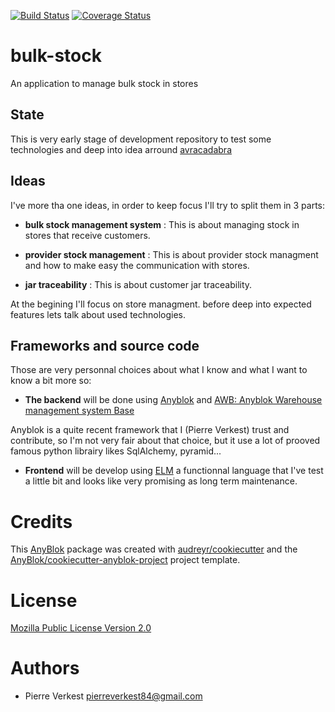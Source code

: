 [![Build Status](https://travis-ci.org/avracadabra/bulk-stock.svg?branch=master)](https://travis-ci.org/avracadabra/bulk-stock)
[![Coverage Status](https://coveralls.io/repos/github/avracadabra/bulk-stock/badge.svg?branch=master)](https://coveralls.io/github/avracadabra/bulk-stock?branch=master)

# bulk-stock

An application to manage bulk stock in stores


## State

This is very early stage of development repository to test
some technologies and deep into idea arround
[avracadabra](https://www.avracadabra.fr/)

## Ideas

I've more tha one ideas, in order to keep focus
I'll try to split them in 3 parts:

* **bulk stock management system**
  : This is about managing stock in stores that receive
  customers.

* **provider stock management**
  : This is about provider stock managment and how to
  make easy the communication with stores.

* **jar traceability**
  : This is about customer jar traceability.

At the begining I'll focus on store managment. before deep into
expected features lets talk about used technologies.

## Frameworks and source code

Those are very personnal choices about what I know and what
I want to know a bit more so:

* **The backend** will be done using [Anyblok](https://github.com/AnyBlok/AnyBlok)
and [AWB: Anyblok Warehouse management system Base](https://github.com/AnyBlok/anyblok_wms_base)

Anyblok is a quite recent framework that I (Pierre Verkest) trust and contribute, so I'm not
very fair about that choice, but it use a lot of prooved famous python librairy likes
SqlAlchemy, pyramid...

* **Frontend** will be develop using [ELM](https://elm-lang.org/) a functionnal language
that I've test a little bit and looks like very promising as long term maintenance.


# Credits

This [AnyBlok][anyblok] package was created with
[audreyr/cookiecutter][cookiecutter] and the
[AnyBlok/cookiecutter-anyblok-project][cookiecutter-anyblok] project template.


# License

[Mozilla Public License Version 2.0](http://mozilla.org/MPL/2.0/)


# Authors

* Pierre Verkest <pierreverkest84@gmail.com>


[anyblok]: https://github.com/AnyBlok/AnyBlok

[cookiecutter-anyblok]: https://github.com/Anyblok/cookiecutter-anyblok-project
[cookiecutter]: https://github.com/audreyr/cookiecutter
